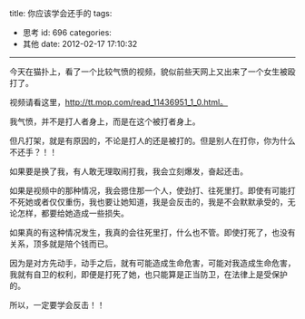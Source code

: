 title: 你应该学会还手的
tags:
  - 思考
id: 696
categories:
  - 其他
date: 2012-02-17 17:10:32
---

今天在猫扑上，看了一个比较气愤的视频，貌似前些天网上又出来了一个女生被殴打了。

视频请看这里，http://tt.mop.com/read_11436951_1_0.html。

我气愤，并不是打人者身上，而是在这个被打者身上。

但凡打架，就是有原因的，不论是打人的还是被打的。但是别人在打你，你为什么不还手？！！

如果要是换了我，有人敢无理取闹打我，我会立刻爆发，奋起还击。

如果是视频中的那种情况，我会摁住那一个人，使劲打、往死里打。即使有可能打不死她或者仅仅重伤，我也要让她知道，我是会反击的，我是不会默默承受的，无论怎样，都要给她造成一些损失。

如果真的有这种情况发生，我真的会往死里打，什么也不管。即使打死了，也没有关系，顶多就是陪个钱而已。

因为是对方先动手，动手之后，就有可能造成生命危害，可能对我造成生命危害，我就有自卫的权利，即便是打死了她，也只能算是正当防卫，在法律上是受保护的。

所以，一定要学会反击！！